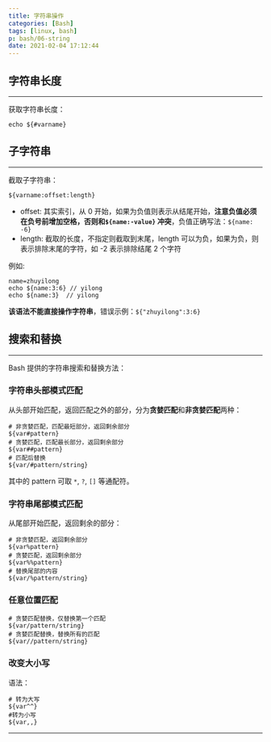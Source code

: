 ```yaml
---
title: 字符串操作
categories: [Bash]
tags: [linux, bash]
p: bash/06-string
date: 2021-02-04 17:12:44
---
```


## 字符串长度

---

获取字符串长度：

```shell
echo ${#varname}
```

<!-- more -->

## 子字符串

---

截取子字符串：

```shell
${varname:offset:length}
```

- offset: 其实索引，从 0 开始，如果为负值则表示从结尾开始，**注意负值必须在负号前增加空格，否则和`${name:-value}` 冲突**，负值正确写法：`${name: -6}`
- length: 截取的长度，不指定则截取到末尾，length 可以为负，如果为负，则表示排除末尾的字符，如 -2 表示排除结尾 2 个字符

例如:

```shell
name=zhuyilong
echo ${name:3:6} // yilong
echo ${name:3}	// yilong
```

**该语法不能直接操作字符串**，错误示例：`${"zhuyilong":3:6}`



## 搜索和替换

---

Bash 提供的字符串搜索和替换方法：

### 字符串头部模式匹配

从头部开始匹配，返回匹配之外的部分，分为**贪婪匹配**和**非贪婪匹配**两种：

```shell
# 非贪婪匹配，匹配最短部分，返回剩余部分
${var#pattern}
# 贪婪匹配，匹配最长部分，返回剩余部分
${var##pattern}
# 匹配后替换
${var/#pattern/string}
```

其中的 pattern 可取 `*`, `?`, `[]` 等通配符。

### 字符串尾部模式匹配

从尾部开始匹配，返回剩余的部分：

```shell
# 非贪婪匹配，返回剩余部分
${var%pattern}
# 贪婪匹配，返回剩余部分
${var%%pattern}
# 替换尾部的内容
${var/%pattern/string}
```

### 任意位置匹配

```shell
# 贪婪匹配替换，仅替换第一个匹配
${var/pattern/string}
# 贪婪匹配替换，替换所有的匹配
${var//pattern/string}
```

### 改变大小写

语法：

```shell
# 转为大写
${var^^}
#转为小写
${var,,}
```

---

